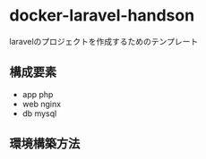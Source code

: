 # docker-laravel-handson
laravelのプロジェクトを作成するためのテンプレート
## 構成要素
 - app php
 - web nginx
 - db mysql
 
## 環境構築方法
